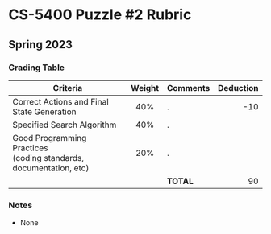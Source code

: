 # CS-5400 Puzzle #2 Rubric
## Spring 2023


### Grading Table

| Criteria | Weight | Comments | Deduction |
|----------|:---------:|:-----------|---:|
| Correct Actions and Final State Generation |40%| . | -10  |
| Specified Search Algorithm                 |40%| . |  |
| Good Programming Practices<br> (coding standards, documentation, etc) |20%| . |  |
| | | **TOTAL** | 90 |


### Notes

- None

